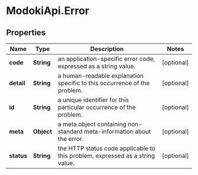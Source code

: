 # ModokiApi.Error

## Properties
Name | Type | Description | Notes
------------ | ------------- | ------------- | -------------
**code** | **String** | an application-specific error code, expressed as a string value. | [optional] 
**detail** | **String** | a human-readable explanation specific to this occurrence of the problem. | [optional] 
**id** | **String** | a unique identifier for this particular occurrence of the problem. | [optional] 
**meta** | **Object** | a meta object containing non-standard meta-information about the error. | [optional] 
**status** | **String** | the HTTP status code applicable to this problem, expressed as a string value. | [optional] 


